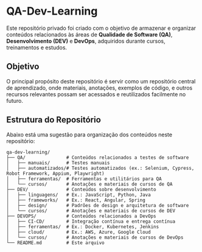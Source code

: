 # QA-Dev-Learning

Este repositório privado foi criado com o objetivo de armazenar e organizar conteúdos relacionados às áreas de **Qualidade de Software (QA)**, **Desenvolvimento (DEV)** e **DevOps**, adquiridos durante cursos, treinamentos e estudos.

## Objetivo

O principal propósito deste repositório é servir como um repositório central de aprendizado, onde materiais, anotações, exemplos de código, e outros recursos relevantes possam ser acessados e reutilizados facilmente no futuro.

## Estrutura do Repositório

Abaixo está uma sugestão para organização dos conteúdos neste repositório:

```plaintext
qa-dev-learning/
├── QA/               # Conteúdos relacionados a testes de software
│   ├── manuais/      # Testes manuais
│   ├── automatizados/# Testes automatizados (ex.: Selenium, Cypress, Robot Framework, Appium, Playwright)
│   ├── ferramentas/  # Ferramentas e utilitários para QA
│   └── cursos/       # Anotações e materiais de cursos de QA
├── DEV/              # Conteúdos sobre desenvolvimento
│   ├── linguagens/   # Ex.: JavaScript, Python, Java
│   ├── frameworks/   # Ex.: React, Angular, Spring
│   ├── design/       # Padrões de design e arquitetura de software
│   └── cursos/       # Anotações e materiais de cursos de DEV
├── DEVOPS/           # Conteúdos relacionados a DevOps
│   ├── CI-CD/        # Integração contínua e entrega contínua
│   ├── ferramentas/  # Ex.: Docker, Kubernetes, Jenkins
│   ├── cloud/        # Ex.: AWS, Azure, Google Cloud
│   └── cursos/       # Anotações e materiais de cursos de DevOps
└── README.md         # Este arquivo
